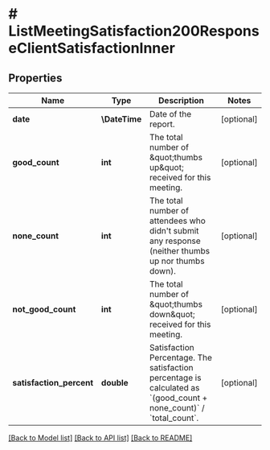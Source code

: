 # # ListMeetingSatisfaction200ResponseClientSatisfactionInner

## Properties

Name | Type | Description | Notes
------------ | ------------- | ------------- | -------------
**date** | **\DateTime** | Date of the report. | [optional]
**good_count** | **int** | The total number of \&quot;thumbs up\&quot; received for this meeting. | [optional]
**none_count** | **int** | The total number of attendees who didn&#39;t submit any response (neither thumbs up nor thumbs down). | [optional]
**not_good_count** | **int** | The total number of \&quot;thumbs down\&quot; received for this meeting. | [optional]
**satisfaction_percent** | **double** | Satisfaction Percentage. The satisfaction percentage is calculated as &#x60;(good_count + none_count)&#x60; / &#x60;total_count&#x60;. | [optional]

[[Back to Model list]](../../README.md#models) [[Back to API list]](../../README.md#endpoints) [[Back to README]](../../README.md)
